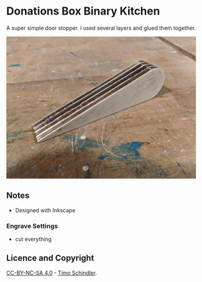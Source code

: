 # Donations Box Binary Kitchen
A super simple door stopper. I used several layers and glued them together.

<img src="door-stopper.jpg" width=500px alt="Door Stopper">


## Notes

- Designed with Inkscape

### Engrave Settings
- cut everything

## Licence and Copyright

[CC-BY-NC-SA 4.0](https://creativecommons.org/licenses/by-nc-sa/4.0) - [Timo Schindler](https://www.timoschindler.de).
